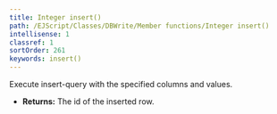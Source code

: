 ```yaml
---
title: Integer insert()
path: /EJScript/Classes/DBWrite/Member functions/Integer insert()
intellisense: 1
classref: 1
sortOrder: 261
keywords: insert()
---
```


Execute insert-query with the specified columns and values.


* **Returns:** The id of the inserted row.


